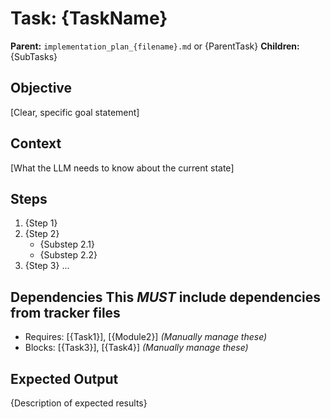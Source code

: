 <!--
Instructions: Fill in the placeholders below to create a Task Instruction document.
This document provides detailed, procedural guidance for a specific task. Provide ONLY the MINIMAL necessary context for THIS task.
- Use precise links to specific definitions/sections (e.g., `file.py#MyClass.my_method`, `doc_key#Section Title`).
- Link to prerequisite Task keys ONLY if they produce a direct, necessary input for THIS task.
*Do NOT include these comments in the created file.*
-->

# Task: {TaskName}
   **Parent:** `implementation_plan_{filename}.md` or {ParentTask}
   **Children:** {SubTasks}

## Objective
[Clear, specific goal statement]

## Context
[What the LLM needs to know about the current state]

## Steps
1. {Step 1}
2. {Step 2}
   - {Substep 2.1}
   - {Substep 2.2}
3. {Step 3}
...

## Dependencies **This *MUST* include dependencies from tracker files**
- Requires: [{Task1}], [{Module2}]  *(Manually manage these)*
- Blocks: [{Task3}], [{Task4}]   *(Manually manage these)*

## Expected Output
{Description of expected results}